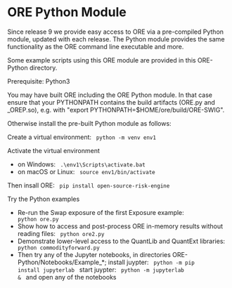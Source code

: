 # ORE Python Module

Since release 9 we provide easy access to ORE via a pre-compiled Python module, updated with each release.
The Python module provides the same functionality as the ORE command line executable and more.

Some example scripts using this ORE module are provided in this ORE-Python directory.

Prerequisite: Python3

You may have built ORE including the ORE Python module. In that case ensure that your PYTHONPATH contains the
build artifacts (ORE.py and _OREP.so), e.g. with "export PYTHONPATH=$HOME/ore/build/ORE-SWIG".

Otherwise install the pre-built Python module as follows:

Create a virtual environment: <code> python -m venv env1 </code>

Activate the virtual environment
- on Windows: <code> .\env1\Scripts\activate.bat </code>
- on macOS or Linux: <code> source env1/bin/activate </code>

Then insall ORE: <code> pip install open-source-risk-engine </code>

Try the Python examples
- Re-run the Swap exposure of the first Exposure example: <code> python ore.py </code>
- Show how to access and post-process ORE in-memory results without reading files: <code> python ore2.py </code>
- Demonstrate lower-level access to the QuantLib and QuantExt libraries: <code> python commodityforward.py </code>
- Then try any of the Jupyter notebooks, in directories ORE-Python/Notebooks/Example_*;
  install juypter: <code> python -m pip install jupyterlab </code>
  start juypter: <code> python -m jupyterlab & </code>
  and open any of the notebooks